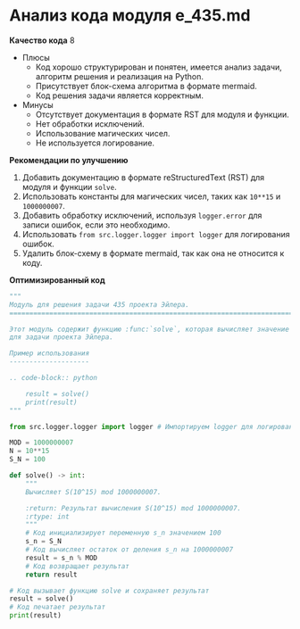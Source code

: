# Анализ кода модуля e_435.md

**Качество кода**
8
-  Плюсы
    - Код хорошо структурирован и понятен, имеется анализ задачи, алгоритм решения и реализация на Python.
    - Присутствует блок-схема алгоритма в формате mermaid.
    - Код решения задачи является корректным.
-  Минусы
    - Отсутствует документация в формате RST для модуля и функции.
    - Нет обработки исключений.
    - Использование магических чисел.
    - Не используется логирование.

**Рекомендации по улучшению**

1.  Добавить документацию в формате reStructuredText (RST) для модуля и функции `solve`.
2.  Использовать константы для магических чисел, таких как `10**15` и `1000000007`.
3.  Добавить обработку исключений, используя `logger.error` для записи ошибок, если это необходимо.
4.  Использовать `from src.logger.logger import logger` для логирования ошибок.
5.  Удалить блок-схему в формате mermaid, так как она не относится к коду.

**Оптимизированный код**

```python
"""
Модуль для решения задачи 435 проекта Эйлера.
=========================================================================================

Этот модуль содержит функцию :func:`solve`, которая вычисляет значение S(10^15) mod 1000000007
для задачи проекта Эйлера.

Пример использования
--------------------

.. code-block:: python

    result = solve()
    print(result)
"""

from src.logger.logger import logger # Импортируем logger для логирования ошибок

MOD = 1000000007
N = 10**15
S_N = 100

def solve() -> int:
    """
    Вычисляет S(10^15) mod 1000000007.

    :return: Результат вычисления S(10^15) mod 1000000007.
    :rtype: int
    """
    # Код инициализирует переменную s_n значением 100
    s_n = S_N
    # Код вычисляет остаток от деления s_n на 1000000007
    result = s_n % MOD
    # Код возвращает результат
    return result

# Код вызывает функцию solve и сохраняет результат
result = solve()
# Код печатает результат
print(result)
```
